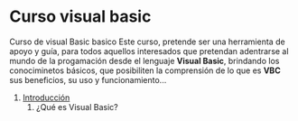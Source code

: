 # Curso visual basic
Curso de visual Basic basico
Este curso, pretende ser una herramienta de apoyo y guía, para todos aquellos interesados que pretendan adentrarse al mundo de la progamación desde el lenguaje **Visual Basic**, 
brindando los conociminetos básicos, que posibiliten la comprensión de lo que es **VBC** sus beneficios, su uso y funcionamiento...
1. [Introducción](introduccion/readme.md)
     1. ¿Qué es Visual Basic?
